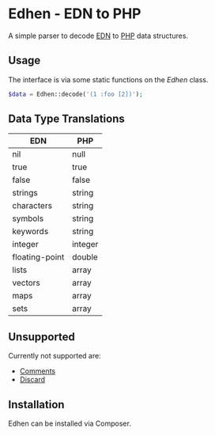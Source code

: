 
# Edhen - EDN to PHP

A simple parser to decode [EDN](https://github.com/edn-format/edn) to [PHP](http://www.php.net) data structures.

## Usage

The interface is via some static functions on the _Edhen_ class.

```php
$data = Edhen::decode('(1 :foo [2])');
```

## Data Type Translations

| EDN               | PHP     |
| ----------------- | ------- |
| nil               | null    |
| true              | true    |
| false             | false   |
| strings           | string  |
| characters        | string  |
| symbols           | string  |
| keywords          | string  |
| integer           | integer |
| floating-point    | double  |
| lists             | array   |
| vectors           | array   |
| maps              | array   |
| sets              | array   |

## Unsupported

Currently not supported are:

 * [Comments](https://github.com/edn-format/edn#comments)
 * [Discard](https://github.com/edn-format/edn#discard)

## Installation

Edhen can be installed via Composer.

